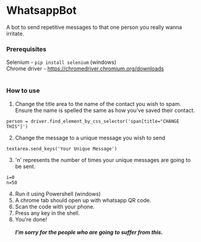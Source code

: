 # WhatsappBot
A bot to send repetitive messages to that one person you really wanna irritate.<br>

### Prerequisites
Selenium - `pip install selenium` (windows)<br>
Chrome driver - https://chromedriver.chromium.org/downloads<br><br>

### How to use
1. Change the title area to the name of the contact you wish to spam. Ensure the name is spelled the same as how you've saved their contact. <br>
```python:
person = driver.find_element_by_css_selector('span[title="CHANGE THIS"]')
```
2. Change the message to a unique message you wish to send <br>
```python:
textarea.send_keys('Your Unique Message')
```
3. 'n' represents the number of times your unique messages are going to be sent.
```python:
i=0
n=50
```
4. Run it using Powershell (windows)
5. A chrome tab should open up with whatsapp QR code.
6. Scan the code with your phone.
7. Press any key in the shell.
8. You're done!
<br><br>
___I'm sorry for the people who are going to suffer from this.___
